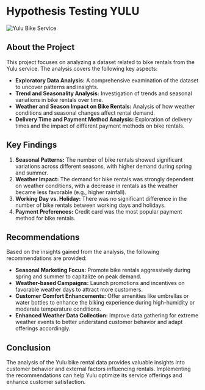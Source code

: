 # Hypothesis Testing YULU

![Yulu Bike Service](https://www.evzone.in/wp-content/uploads/2019/07/Yulu-Logo2.png)


## About the Project

This project focuses on analyzing a dataset related to bike rentals from the Yulu service. The analysis covers the following key aspects:

- **Exploratory Data Analysis:** A comprehensive examination of the dataset to uncover patterns and insights.
- **Trend and Seasonality Analysis:** Investigation of trends and seasonal variations in bike rentals over time.
- **Weather and Season Impact on Bike Rentals:** Analysis of how weather conditions and seasonal changes affect rental demand.
- **Delivery Time and Payment Method Analysis:** Exploration of delivery times and the impact of different payment methods on bike rentals.

## Key Findings

1. **Seasonal Patterns:** The number of bike rentals showed significant variations across different seasons, with higher demand during spring and summer.
2. **Weather Impact:** The demand for bike rentals was strongly dependent on weather conditions, with a decrease in rentals as the weather became less favorable (e.g., higher rainfall).
3. **Working Day vs. Holiday:** There was no significant difference in the number of bike rentals between working days and holidays.
4. **Payment Preferences:** Credit card was the most popular payment method for bike rentals.

## Recommendations

Based on the insights gained from the analysis, the following recommendations are provided:

- **Seasonal Marketing Focus:** Promote bike rentals aggressively during spring and summer to capitalize on peak demand.
- **Weather-based Campaigns:** Launch promotions and incentives on favorable weather days to attract more customers.
- **Customer Comfort Enhancements:** Offer amenities like umbrellas or water bottles to enhance the biking experience during high-humidity or moderate temperature conditions.
- **Enhanced Weather Data Collection:** Improve data gathering for extreme weather events to better understand customer behavior and adapt offerings accordingly.

## Conclusion

The analysis of the Yulu bike rental data provides valuable insights into customer behavior and external factors influencing rentals. Implementing the recommendations can help Yulu optimize its service offerings and enhance customer satisfaction.
